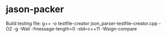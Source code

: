 # jason-packer

Build testing file:
	g++ -o testfile-creator json_parser-testfile-creator.cpp -O2 -g -Wall -fmessage-length=0 -std=c++11 -Wsign-compare

